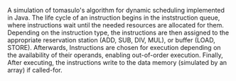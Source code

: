 A simulation of tomasulo's algorithm for dynamic scheduling implemented in Java. The life cycle of an instruction begins in the inststruction queue, where instructions wait until the needed resources are allocated for them. Depending on the instruction type, the instructions are then assigned to the appropriate reservation station (ADD, SUB, DIV, MUL), or buffer (LOAD, STORE). Afterwards, Instructions are chosen for execution depending on the availability of their operands, enabling out-of-order execution. Finally, After executing, the instructions write to the data memory (simulated by an array) if called-for. 
